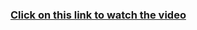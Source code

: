 <h3><a href="https://arturfatkul.github.io/webautomation-4radio-antennas/">Сlick on this link to watch the video</a></h3>
 
